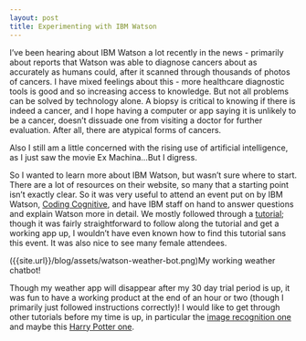 ```yaml
---
layout: post
title: Experimenting with IBM Watson
---
```


I’ve been hearing about IBM Watson a lot recently in the news - primarily about reports that Watson was able to diagnose cancers about as accurately as humans could, after it scanned through thousands of photos of cancers. I have mixed feelings about this - more healthcare diagnostic tools is good and so increasing access to knowledge. But not all problems can be solved by technology alone. A biopsy is critical to knowing if there is indeed a cancer, and I hope having a computer or app saying it is unlikely to be a cancer, doesn’t dissuade one from visiting a doctor for further evaluation. After all, there are atypical forms of cancers.

Also I still am a little concerned with the rising use of artificial intelligence, as I just saw the movie Ex Machina…But I digress.

So I wanted to learn more about IBM Watson, but wasn’t sure where to start. There are a lot of resources on their website, so many that a starting point isn’t exactly clear. So it was very useful to attend an event put on by IBM Watson, [Coding Cognitive](http://www.acehotel.com/about/coding-cognitive), and have IBM staff on hand to answer questions and explain Watson more in detail. We mostly followed through a [tutorial](https://github.com/watson-developer-cloud/text-bot); though it was fairly straightforward to follow along the tutorial and get a working app up, I wouldn’t have even known how to find this tutorial sans this event. It was also nice to see many female attendees.

({{site.url}}/blog/assets/watson-weather-bot.png)My working weather chatbot!

Though my weather app will disappear after my 30 day trial period is up, it was fun to have a working product at the end of an hour or two (though I primarily just followed instructions correctly)! I would like to get through other tutorials before my time is up, in particular the [image recognition one](https://www.ibm.com/us-en/marketplace/learning-lab/use-cases/use-deep-learning-to-analyze-images) and maybe this [Harry Potter one](https://www.ibm.com/us-en/marketplace/learning-lab/use-cases/build-harry-potter-sorting-hat).